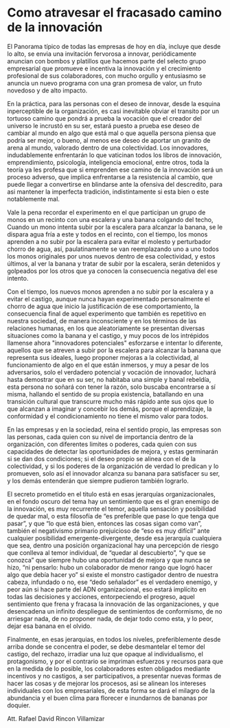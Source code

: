 # Como atravesar el fracasado camino de la innovación

El Panorama típico de todas las empresas de hoy en día, incluye que desde lo alto, se envia una invitación fervorosa a innovar, periódicamente anuncian con bombos y platillos que hacemos parte del selecto grupo empresarial que promueve e incentiva la innovación y el crecimiento profesional de sus colaboradores, con mucho orgullo y entusiasmo se anuncia un nuevo programa con una gran promesa de valor, un fruto novedoso y de alto impacto. 

En la práctica, para las personas con el deseo de innovar, desde la esquina inperceptible de la organización, es casi inevitable obviar el transito por un tortuoso camino que pondrá a prueba la vocación que el creador del universo le incrustó en su ser, estará puesto a prueba ese deseo de cambiar al mundo en algo que está mal o que aquella persona piensa que podría ser mejor, o bueno, al menos ese deseo de aportar un granito de arena al mundo, valorado dentro de una colectividad. Los innovadores, indudablemente enfrentarán lo que vaticinan todos los libros de innovación, emprendimiento, psicología, inteligencia emocional, entre otros, toda la teoría ya les profesa que si emprenden ese camino de la innovación será un proceso adverso, que implica enfrentarse a la resistencia al cambio, que puede llegar a convertirse en blindarse ante la ofensiva del descredito, para asi mantener la imperfecta tradición, indistintamente si esta bien o este notablemente mal. 

Vale la pena recordar el experimento en el que participan un grupo de monos en un recinto con una escalera y una banana colgando del techo, Cuando un mono intenta subir por la escalera para alcanzar la banana, se le dispara agua fría a este y todos en el recinto, con el tiempo, los monos aprenden a no subir por la escalera para evitar el molesto y perturbador chorro de agua, así, paulatinamente se van reemplazando uno a uno todos los monos originales por unos nuevos dentro de  esa colectividad, y estos últimos, al ver la banana y tratar de subir por la escalera, serán detenidos y golpeados por los otros que ya conocen la consecuencia negativa del ese intento. 

Con el tiempo, los nuevos monos aprenden a no subir por la escalera y a evitar el castigo, aunque nunca hayan experimentado personalmente el chorro de agua que inicio la justificación de ese comportamiento, la consecuencia final de aquel experimento que también es repetitivo en nuestra sociedad, de manera inconsciente y en los términos de las relaciones humanas, en los que aleatoriamente se presentan diversas situaciones como la banana y el castigo, y muy pocos de los intrépidos llamense ahora "innovadores potenciales" esforzarse e intentar lo diferente, aquellos que se atreven a subir por la escalera para alcanzar la banana que representa sus ideales, luego proponer mejoras a la colectividad, al funcionamiento de algo en el que están inmersos, y muy a pesar de los adversarios, solo el verdadero potencial y vocación de innovador, luchará hasta demostrar que en su ser, no habitaba una simple y banal rebeldía, esta persona no soñará con tener la razón, solo buscaba encontrarse a sí misma, hallando el sentido de su propia existencia, batallando en una transición cultural que transcurre mucho más rápido ante sus ojos que lo que alcanzan a imaginar y concebir los demás, porque el aprendizaje, la conformidad y el condicionamiento no tiene el mismo valor para todos.

En las empresas y en la sociedad, reina el sentido propio, las empresas son las personas, cada quien con su nivel de importancia dentro de la organización, con diferentes limites o poderes, cada quien con sus capacidades de detectar las oportunidades de mejora, y estas germinarán si se dan dos condiciones; si el deseo propio se alinea con el de la colectividad, y si los poderes de la organización de verdad lo predican y lo promueven, solo así el innovador alcanza su banana para satisfacer su ser, y los demás entenderán que siempre pudieron también lograrlo.

El secreto prometido en el titulo está en esas jerarquías organizacionales, en el fondo oscuro del tema hay un sentimiento que es el gran enemigo de la innovación, es muy recurrente el temor, aquella sensación y posibilidad de quedar mal, o esta filosofía de “es preferible que pase lo que tenga que pasar”, y que “lo que está bien, entonces las cosas sigan como van”, también el negativismo primario prejuicioso de “eso es muy difícil” ante cualquier posibilidad emergente-divergente, desde esa jerarquía cualquiera que sea, dentro una posición organizacional hay una percepción de riesgo que conlleva al temor individual, de “quedar al descubierto”, “y que se conozca” que siempre hubo una oportunidad de mejora y que nunca se hizo, “ni pensarlo: hubo un colaborador de menor rango que logró hacer algo que debía hacer yo” si existe el monstro castigador dentro de nuestra cabeza, infundado o no, ese “dedo señalador” es el verdadero enemigo, y peor aún si hace parte del ADN organizacional, eso estará implícito en todas las decisiones y acciones, entorpeciendo el progreso, aquel sentimiento que frena y fracasa la innovación de las organizaciones, y que desencadena un infinito despliegue de sentimientos de conformismo, de no arriesgar nada, de no proponer nada, de dejar todo como esta, y lo peor, dejar esa banana en el olvido.

Finalmente, en esas jerarquias, en todos los niveles, preferiblemente desde arriba donde se concentra el poder, se debe desmantelar el temor del castigo, del rechazo, irradiar una luz que opaque al individualismo, el protagonismo, y por el contrario se impriman esfuerzos y recursos para que en la medida de lo posible, los colaboradores esten obligados mediante incentivos y no castigos, a ser participativos, a presentar nuevas formas de hacer las cosas y de mejorar los procesos, asi se alinean los intereses individuales con los empresariales, de esta forma se dará el milagro de la abundancia y el buen clima para florecer e inundarnos de bananas por doquier. 

Att.
Rafael David Rincon Villamizar
